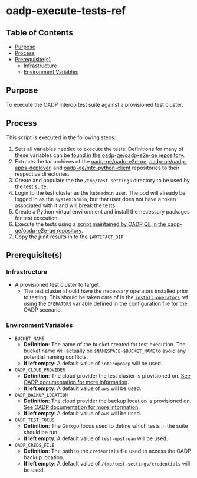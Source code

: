 # oadp-execute-tests-ref<!-- omit from toc -->

## Table of Contents<!-- omit from toc -->

- [Purpose](#purpose)
- [Process](#process)
- [Prerequisite(s)](#prerequisites)
  - [Infrastructure](#infrastructure)
  - [Environment Variables](#environment-variables)

## Purpose

To execute the OADP interop test suite against a provisioned test cluster.

## Process

This script is executed in the following steps:

1. Sets all variables needed to execute the tests. Definitions for many of these variables can be [found in the oadp-qe/oadp-e2e-qe repository](https://github.com/oadp-qe/oadp-e2e-qe/blob/release-v1.1/docs/overview/test_runner_vars.md).
2. Extracts the tar archives of the [oadp-qe/oadp-e2e-qe](https://github.com/oadp-qe/oadp-e2e-qe), [oadp-qe/oadp-apps-deployer](https://github.com/oadp-qe/oadp-apps-deployer), and [oadp-qe/mtc-python-client](https://github.com/oadp-qe/mtc-python-client) repositories to their respective directories.
3. Create and populate the the `/tmp/test-settings` directory to be used by the test suite.
4. Login to the test cluster as the `kubeadmin` user. The pod will already be logged in as the `system:admin`, but that user does not have a token associated with it and will break the tests.
6. Create a Python virtual environment and install the necessary packages for test execution.
7. Execute the tests using a [script maintained by OADP QE in the oadp-qe/oadp-e2e-qe repository](https://github.com/oadp-qe/oadp-e2e-qe/blob/release-v1.1/test_settings/scripts/test_runner.sh).
8. Copy the junit results in to the `$ARTIFACT_DIR`

## Prerequisite(s)

### Infrastructure

- A provisioned test cluster to target.
  - The test cluster should have the necessary operators installed prior to testing. This should be taken care of in the [`install-operators`](../../install-operators/README.md) ref using the `OPERATORS` variable defined in the configuration file for the OADP scenario.

### Environment Variables

- `BUCKET_NAME`
  - **Definition**: The name of the bucket created for test execution. The bucket name will actually be `$NAMESPACE-$BUCKET_NAME` to avoid any potential naming conflicts.
  - **If left empty**: A default value of `interopoadp` will be used.
- `OADP_CLOUD_PROVIDER`
  - **Definition**: The cloud provider the test cluster is provisioned on. [See OADP documentation for more information](https://github.com/oadp-qe/oadp-e2e-qe/blob/release-v1.1/docs/overview/test_runner_vars.md).
  - **If left empty**: A default value of `aws` will be used.
- `OADP_BACKUP_LOCATION`
  - **Definition**: The cloud provider the backup location is provisioned on. [See OADP documentation for more information](https://github.com/oadp-qe/oadp-e2e-qe/blob/release-v1.1/docs/overview/test_runner_vars.md).
  - **If left empty**: A default value of `aws` will be used.
- `OADP_TEST_FOCUS`
  - **Definition**: The Ginkgo focus used to define which tests in the suite should be run.
  - **If left empty**: A default value of `test-upstream` will be used.
- `OADP_CREDS_FILE`
  - **Definition**: The path to the `credentials` file used to access the OADP backup location.
  - **If left empty**: A default value of `/tmp/test-settings/credentials` will be used.




